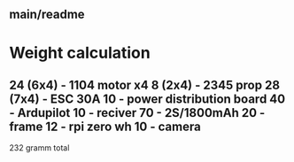 ## main/readme


# Weight calculation
 24 (6x4) - 1104 motor x4
 8  (2x4)  - 2345 prop
 28 (7x4)  - ESC 30A
 10        - power distribution board
 40        - Ardupilot
 10        - reciver
 70        - 2S/1800mAh
 20        - frame 
 12        - rpi zero wh
 10        - camera
 -----
 232 gramm total
